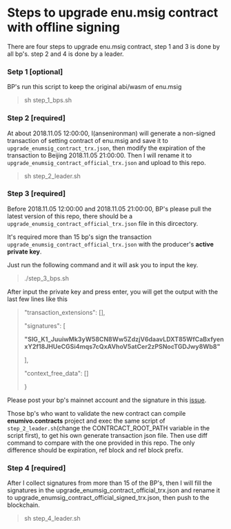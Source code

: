 # Steps to upgrade enu.msig contract with offline signing
There are four steps to upgrade enu.msig contract, step 1 and 3 is done by all bp's. step 2 and 4 is done by a leader.

### Setp 1 \[optional\]
BP's run this script to keep the original abi/wasm of enu.msig
> sh step_1_bps.sh 

### Step 2 \[required\]
At about 2018.11.05 12:00:00, I(ansenironman) will generate a non-signed transaction of setting contract of enu.msig and save it to `upgrade_enumsig_contract_trx.json`, then modify the expiration of the transaction to Beijing 2018.11.05 21:00:00. Then I will rename it to `upgrade_enumsig_contract_official_trx.json` and upload to this repo.
> sh step_2_leader.sh

### Step 3 \[required\]
Before 2018.11.05 12:00:00 and 2018.11.05 21:00:00, BP's please pull the latest version of this repo, there should be a `upgrade_enumsig_contract_official_trx.json` file in this dircectory.

It's required more than 15 bp's sign the transaction `upgrade_enumsig_contract_official_trx.json` with the producer's **active private key**. 

Just run the following command and it will ask you to input the key.

> ./step_3_bps.sh

After input the private key and press enter, you will get the output with the last few lines like this

>   "transaction_extensions": [],
>
>  "signatures": [
>
>    **"SIG_K1_JuuiwMk3yW58CN8Ww5ZdzjV6daavLDXT85WfCaBxfyenxY2f18JHUeCGSi4mqs7cQxAVhoV5atCer2zPSNocTGDJwy8Wb8"**
>
>  ],
>
>  "context_free_data": []
>
>}

Please post your bp's mainnet account and the signature in this [issue]().

Those bp's who want to validate the new contract can compile **enumivo.contracts** project and exec the same script of `step_2_leader.sh`(change the CONTRCACT_ROOT_PATH variable in the script first), to get his own generate transaction json file. 
 Then use diff command to compare with the one provided in this repo.
 The only difference should be expiration, ref block and ref block prefix.


### Step 4 \[required\]
After I collect signatures from more than 15 of the BP's, then I will
 fill the signatures in the upgrade_enumsig_contract_official_trx.json and 
 rename it to upgrade_enumsig_contract_official_signed_trx.json, then push to the blockchain.

> sh step_4_leader.sh
